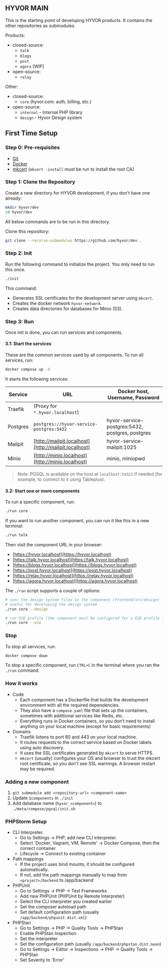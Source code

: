 ## HYVOR MAIN

This is the starting point of developing HYVOR products. It contains the other repositories as submodules.

Products:

- closed-source:
  - `talk`
  - `blogs`
  - `post`
  - `agora` [WIP]
- open-source:
  - `relay`

Other:

- closed-source:
  - `core` (hyvor.com: auth, billing, etc.)
- open-source:
  - `internal` - Internal PHP library
  - `design` - Hyvor Design system

## First Time Setup

### Step 0: Pre-requisites

- [Git](https://git-scm.com/downloads)
- [Docker](https://docs.docker.com/engine/install/)
- [mkcert](https://github.com/FiloSottile/mkcert) (`mkcert -install` must be run to install the root CA)

### Step 1: Clone the Repository

Create a new directory for HYVOR development, if you don't have one already:

```bash
mkdir hyvor/dev
cd hyvor/dev
```

All below commands are to be run in this directory.

Clone this repository:

```bash
git clone --recurse-submodules https://github.com/hyvor/dev .
```

### Step 2: Init

Run the following command to initialize the project. You only need to run this once.

```bash
./init
```

This command:

- Generates SSL certificates for the development server using `mkcert`.
- Creates the docker network `hyvor-network`.
- Creates data directories for databases for Minio (S3).

### Step 3: Run

Once init is done, you can run services and components.

#### 3.1: Start the services

These are the common services used by all components. To run all services, run:

```bash
docker compose up -d
```

It starts the following services:

| Service  | URL                                                  | Docker host, Username, Password                 |
| -------- | ---------------------------------------------------- | ----------------------------------------------- |
| Traefik  | (Proxy for `*.hyvor.localhost`)                      |                                                 |
| Postgres | `postgres://hyvor-service-postgres:5432`             | hyvor-service-postgres:5432, postgres, postgres |
| Mailpit  | [http://mailpit.localhost](http://mailpit.localhost) | hyvor-service-mailpit:1025                      |
| Minio    | [http://minio.localhost](http://minio.localhost)     | minio, miniopwd                                 |

> Note: PGSQL is available on the host at `localhost:54321` if needed (for example, to connect to it using Tableplus).

#### 3.2: Start one or more components

To run a specific component, run:

```bash
./run core
```

If you want to run another component, you can run it like this in a new terminal:

```bash
./run talk
```

Then visit the component URL in your browser:

- [https://hyvor.localhost](https://hyvor.localhost)
- [https://talk.hyvor.localhost](https://talk.hyvor.localhost)
- [https://blogs.hyvor.localhost](https://blogs.hyvor.localhost)
- [https://post.hyvor.localhost](https://post.hyvor.localhost)
- [https://relay.hyvor.localhost](https://relay.hyvor.localhost)
- [https://agora.hyvor.localhost](https://agora.hyvor.localhost)

The `./run` script supports a couple of options:

```bash
# sync the design system files to the component (frontend/src/design)
# useful for developing the design system
./run core --design

# run E2E profile (the component must be configured for a E2E profile in compose.yaml)
./run core --e2e
```

### Stop

To stop all services, run:

```bash
docker compose down
```

To stop a specific component, run `CTRL+C` in the terminal where you ran the `./run` command.

### How it works

- Code
  - Each component has a Dockerfile that builds the development environment with all the required dependencies.
  - They also have a `compose.yaml` file that sets up the containers, sometimes with additional services like Redis, etc.
  - Everything runs in Docker containers, so you don't need to install anything on your local machine (except for basic requirements)
- Domains
  - Traefik listens to port 80 and 443 on your local machine.
  - It routes requests to the correct service based on Docker labels using auto discovery.
  - It uses the SSL certificates generated by `mkcert` to serve HTTPS.
  - `mkcert` (usually) configures your OS and browser to trust the mkcert root certificate, so you don't see SSL warnings. A browser restart may be required.

### Adding a new component

1. `git submodule add <repository-url> <component-name>`
2. Update `$components` in `./init`
3. Add database name (`hyvor_<component>`) to `./meta/compose/pgsql/init.sh`

### PHPStorm Setup

- CLI Interpreter.
  - Go to Settings -> PHP, add new CLI interpreter.
  - Select 'Docker, Vagrant, VM, Remote' -> Docker Compose, then the correct container
  - Lifecycle -> Connect to existing container
- Path mappings
  - If the project uses bind mounts, it should be configured automatically.
  - If not, add the path mappings manually to map from `<project>/backend` to /app/backend
- PHPUnit
  - Go to Settings -> PHP -> Test Frameworks
  - Add new PHPUnit (PHPUnit by Remote Interpreter)
  - Select the CLI interpreter you created earlier
  - Set the composer autoload path
  - Set default configuration path (usually `/app/backend/phpunit.dist.xml`)
- PHPStan
  - Go to Settings -> PHP -> Quality Tools -> PHPStan
  - Enable PHPStan Inspection
  - Set the interpreter
  - Set the configuration path (usually `/app/backend/phpstan.dist.neon`)
  - Go to Settings -> Editor -> Inspections -> PHP -> Quality Tools -> PHPStan
  - Set Severity to 'Error'
